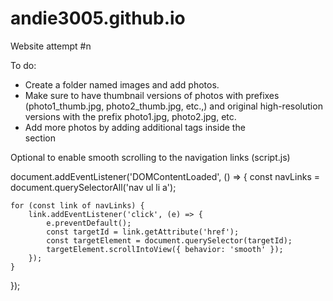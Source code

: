 # andie3005.github.io
Website attempt #n

To do:  
- Create a folder named images and add photos.  
- Make sure to have thumbnail versions of photos with prefixes (photo1_thumb.jpg, photo2_thumb.jpg, etc.,) and original high-resolution versions with the prefix photo1.jpg, photo2.jpg, etc.  
- Add more photos by adding additional <a> tags inside the <div class="gallery"> section  
  
Optional to enable smooth scrolling to the navigation links (script.js)    

document.addEventListener('DOMContentLoaded', () => {
    const navLinks = document.querySelectorAll('nav ul li a');
    
    for (const link of navLinks) {
        link.addEventListener('click', (e) => {
            e.preventDefault();
            const targetId = link.getAttribute('href');
            const targetElement = document.querySelector(targetId);
            targetElement.scrollIntoView({ behavior: 'smooth' });
        });
    }
});
